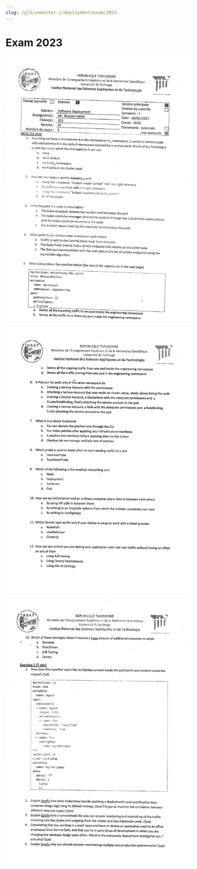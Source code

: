 ```yaml
---
slug: /gl5/semester-1/deployment/exam/2023
---
```


# Exam 2023

![1](assets/2023-1.jpg)

![2](assets/2023-2.jpg)

![3](assets/2023-3.jpg)
